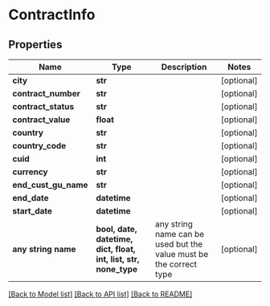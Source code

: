 # ContractInfo


## Properties
Name | Type | Description | Notes
------------ | ------------- | ------------- | -------------
**city** | **str** |  | [optional] 
**contract_number** | **str** |  | [optional] 
**contract_status** | **str** |  | [optional] 
**contract_value** | **float** |  | [optional] 
**country** | **str** |  | [optional] 
**country_code** | **str** |  | [optional] 
**cuid** | **int** |  | [optional] 
**currency** | **str** |  | [optional] 
**end_cust_gu_name** | **str** |  | [optional] 
**end_date** | **datetime** |  | [optional] 
**start_date** | **datetime** |  | [optional] 
**any string name** | **bool, date, datetime, dict, float, int, list, str, none_type** | any string name can be used but the value must be the correct type | [optional]

[[Back to Model list]](../README.md#documentation-for-models) [[Back to API list]](../README.md#documentation-for-api-endpoints) [[Back to README]](../README.md)


